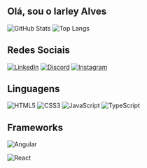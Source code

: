 ## Olá, sou o Iarley Alves

![GitHub Stats](https://github-readme-stats.vercel.app/api?username=Iarley-01&theme=tokyonight&bg_color=000&border_color=30A3DC&show_icons=true&icon_color=30A3DC&title_color=E94D5F&text_color=FFF)
![Top Langs](https://github-readme-stats-git-masterrstaa-rickstaa.vercel.app/api/top-langs/?username=Iarley-01&layout=compact&bg_color=000&border_color=30A3DC&title_color=E94D5F&text_color=FFF)
##
## Redes Sociais
[![LinkedIn](https://img.shields.io/badge/LinkedIn-0077B5?style=for-the-badge&logo=linkedin&logoColor=white)](https://www.linkedin.com/in/iarley-alves-web-developer/)
[![Discord](https://img.shields.io/badge/Discord-7289DA?style=for-the-badge&logo=discord&logoColor=white)](https://discord.com/channels/@iarley_alves342/)
[![Instagram](https://img.shields.io/badge/-Instagram-%23E4405F?style=for-the-badge&logo=instagram&logoColor=white)](https://www.instagram.com/iarley_alves01/)

## Linguagens
![HTML5](https://img.shields.io/badge/HTML5-E34F26?style=for-the-badge&logo=html5&logoColor=white)
![CSS3](https://img.shields.io/badge/CSS3-1572B6?style=for-the-badge&logo=css3&logoColor=white)
![JavaScript](https://img.shields.io/badge/JavaScript-F7DF1E?style=for-the-badge&logo=javascript&logoColor=black)
![TypeScript](https://img.shields.io/badge/TypeScript-007ACC?style=for-the-badge&logo=typescript&logoColor=white)

## Frameworks
![Angular](https://img.shields.io/badge/Angular-DD0031?style=for-the-badge&logo=angular&logoColor=white)

![React](https://img.shields.io/badge/React-DD0031?style=for-the-badge&logo=react&logoColor=white)
